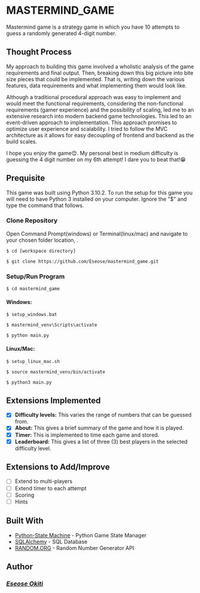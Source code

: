 # MASTERMIND_GAME
Mastermind game is a strategy game in which you have 10 attempts to guess a randomly generated 4-digit number. 

## Thought Process
My approach to building this game involved a wholistic analysis of the game requirements and final output. Then, breaking down this big picture into bite size pieces that could be implemented. That is, writing down the various features, data requirements and what implementing them would look like.  

Although a traditional procedural approach was easy to implement and would meet the functional requirements, considering the non-functional requirements (gamer experience) and the possibility of scaling, led me to an extensive research into modern backend game technologies. This led to an event-driven approach to implementation. This approach promises to optimize user experience and scalability. I tried to follow the MVC architecture as it allows for easy decoupling of frontend and backend as the build scales. 

I hope you enjoy the game😊. My personal best in medium difficulty is guessing the 4 digit number on my 6th attempt! I dare you to beat that!😁 

## Prequisite
This game was built using Python 3.10.2. 
To run the setup for this game you will need to have Python 3 installed on your computer. Ignore the "$" and type the command that follows.

### Clone Repository
Open Command Prompt(windows) or Terminal(linux/mac) and navigate to your chosen folder location, <workspace directory>.

```
$ cd [workspace directory]
```
```
$ git clone https://github.com/Eseose/mastermind_game.git
```

### Setup/Run Program
```
$ cd mastermind_game
```

#### Windows:
```
$ setup_windows.bat
```
```
$ mastermind_venv\Scripts\activate
```
```
$ python main.py
```
#### Linux/Mac:
```
$ setup_linux_mac.sh
```
```
$ source mastermind_venv/bin/activate
```
```
$ python3 main.py  
```
## Extensions Implemented
- [x] **Difficulty levels:** This varies the range of numbers that can be guessed from.  
- [x] **About:** This gives a brief summary of the game and how it is played.
- [x] **Timer:** This is implemented to time each game and stored.
- [x] **Leaderboard:** This gives a list of three (3) best players in the selected difficulty level. 

## Extensions to Add/Improve
- [ ] Extend to multi-players  
- [ ] Extend timer to each attempt  
- [ ] Scoring  
- [ ] Hints  

## Built With
- [Python-State Machine](https://python-statemachine.readthedocs.io/en/latest/readme.html) - Python Game State Manager
- [SQLAlchemy](https://docs.sqlalchemy.org/en/20/) - SQL Database
- [RANDOM.ORG](https://www.random.org/clients/http/api/) - Random Number Generator API

## Author
### [*__Eseose Okiti__*](https://github.com/Eseose/)

